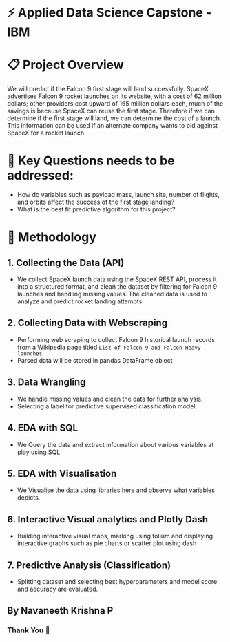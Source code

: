 # :zap: Applied Data Science Capstone - IBM

# :clipboard: Project Overview
 We will predict if the Falcon 9 first stage will land successfully. SpaceX advertises Falcon 9 rocket launches on its website, with a cost of 62 million dollars; other providers cost upward of 165 million dollars each, much of the savings is because SpaceX can reuse the first stage. Therefore if we can determine if the first stage will land, we can determine the cost of a launch. This information can be used if an alternate company wants to bid against SpaceX for a rocket launch.

# :dart: Key Questions needs to be addressed:
- How do variables such as payload mass, launch site, number of flights, and orbits affect the success of the first stage landing?
- What is the best fit predictive algorithm for this project?

# :arrow_down_small: Methodology

## 1. Collecting the Data (API) 
 - We collect SpaceX launch data using the SpaceX REST API, process it into a structured format, and clean the dataset by filtering for Falcon 9 launches and handling missing values. The cleaned data is used to analyze and predict rocket landing attempts.

## 2. Collecting Data with Webscraping
-  Performing web scraping to collect Falcon 9 historical launch records from a Wikipedia page titled `List of Falcon 9 and Falcon Heavy launches`
-  Parsed data will be stored in pandas DataFrame object


## 3. Data Wrangling 
 - We handle missing values and clean the data for further analysis.
 - Selecting a label for predictive supervised classification model.
## 4. EDA with SQL 
 - We Query the data and extract information about various variables at play using SQL
## 5. EDA with Visualisation
 - We Visualise the data using libraries here and observe what variables depicts.

## 6. Interactive Visual analytics and Plotly Dash
 - Building interactive visual maps, marking using folium and displaying interactive graphs such as pie charts or scatter plot using dash 
## 7. Predictive Analysis (Classification) 
 - Splitting dataset and selecting best hyperparameters and model score and accuracy are evaluated.

## By Navaneeth Krishna P 
### Thank You :blue_heart:
